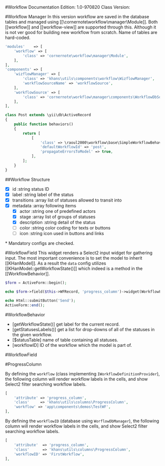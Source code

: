 #Workflow
Documentation Edition: 1.0-970820
Class Version: 

#Workflow Manager
In this version workflow are saved in the database tables and managed using [[\cornernote\workflow\manager\Module]].
Both [[workflow]] and [[workflow-view]] are supported through this.
Although it is not ver good for building new workflow from scratch. 
Name of tables are hard-coded.

```php
'modules'    => [
    'workflow' => [
        'class' => 'cornernote\workflow\manager\Module',
    ],
],
'components' => [
    'wizflowManager' => [
        'class' => 'khans\utils\components\workflow\WizflowManager',
        'workflowSourceName' => 'workflowSource',
    ],
    'workflowSource' => [
        'class' => 'cornernote\workflow\manager\components\WorkflowDbSource',
    ],
],
```

```php
class Post extends \yii\db\ActiveRecord
{
    public function behaviors()
    {
        return [
            [
                'class' => \raoul2000\workflow\base\SimpleWorkflowBehavior::className(),
                'defaultWorkflowId' => 'post',
                'propagateErrorsToModel' => true,
            ],
        ];
    }
}
```

##Workflow Structure
- [x] id :string status ID
- [x] label :string label of the status
- [x] transitions :array list of statuses allowed to transit into
- [x] metadata :array following items
   + [x] actor :string one of predefined actors
   + [x] stage :array list of groups of statuses
   + [x] description :string detail of the status
   + [ ] color :string color coding for texts or buttons
   + [ ] icon :string icon used in buttons and links
   
\* Mandatory configs are checked. 

#WorkflowField
This widget renders a Select2 input widget for gathering input. 
The most important convenience is to set the model to inherit [[KHanModel]].
 As a result the `data` config utilizes [[KHanModel::getWorkflowState()]] which indeed is a method in the [[WorkflowBehavior]].

```php
$form = ActiveForm::begin();

echo $form->field($this->WFRecord, 'progress_column')->widget(WorkflowField::class, []);

echo Html::submitButton('Send');
ActiveForm::end();
```

#WorkflowBehavior

+ [getWorkflowState()] get label for the current record.
+ [getStatusesLabels()] get a list for drop-downs of all of the statuses in the given workflow.
+ [$statusTable] name of table containing all statuses. 
+ [workflowID] ID of the workflow which the model is part of.

#WorkflowField

#ProgressColumn

By defining the `workflow` (class implementing `IWorkflowDefinitionProvider`),
the following column will render workflow labels in the cells, 
and show Select2 filter searching workflow labels. 

```php
[
    'attribute' => 'progress_column',
    'class'     => 'khans\utils\columns\ProgressColumn',
    'workflow' => 'app\components\demos\TestWF',
],
```

By defining the `workflowID` (database using `WorflowDbManager`), 
the following column will render workflow labels in the cells,
and show Select2 filter searching workflow labels. 
```php
[
    'attribute'  => 'progress_column',
    'class'      => 'khans\utils\columns\ProgressColumn',
    'workflowID' => 'FirstWorkflow',
],
```
